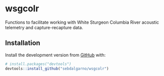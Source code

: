 
<!-- README.md is generated from README.Rmd. Please edit that file -->

# wsgcolr

<!-- badges: start -->
<!-- badges: end -->

Functions to facilitate working with White Sturgeon Columbia River acoustic telemetry and capture-recapture data.

## Installation

Install the development version from [GitHub](https://github.com/) with:

``` r
# install.packages("devtools")
devtools::install_github("sebdalgarno/wsgcolr")
```
